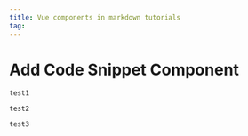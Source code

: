 ```yaml
---
title: Vue components in markdown tutorials
tag: 
---
```


# Add Code Snippet Component
<CodeSnippet code="this is a code"/>

<CodeGroup>
  <CodeGroupItem title="test1">

```bash:no-line-numbers
test1
```

  </CodeGroupItem>
  <CodeGroupItem title="test2">

```bash:no-line-numbers
test2
```

  </CodeGroupItem>
  <CodeGroupItem title="test3">

```bash:no-line-numbers
test3
```

  </CodeGroupItem>
</CodeGroup>
